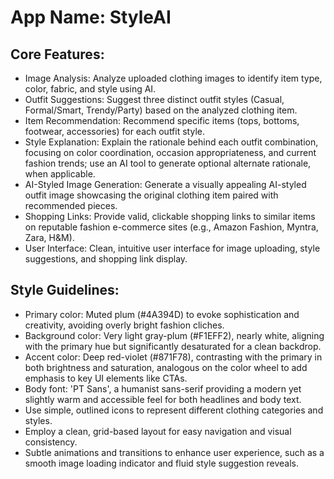 # **App Name**: StyleAI

## Core Features:

- Image Analysis: Analyze uploaded clothing images to identify item type, color, fabric, and style using AI.
- Outfit Suggestions: Suggest three distinct outfit styles (Casual, Formal/Smart, Trendy/Party) based on the analyzed clothing item.
- Item Recommendation: Recommend specific items (tops, bottoms, footwear, accessories) for each outfit style.
- Style Explanation: Explain the rationale behind each outfit combination, focusing on color coordination, occasion appropriateness, and current fashion trends; use an AI tool to generate optional alternate rationale, when applicable.
- AI-Styled Image Generation: Generate a visually appealing AI-styled outfit image showcasing the original clothing item paired with recommended pieces.
- Shopping Links: Provide valid, clickable shopping links to similar items on reputable fashion e-commerce sites (e.g., Amazon Fashion, Myntra, Zara, H&M).
- User Interface: Clean, intuitive user interface for image uploading, style suggestions, and shopping link display.

## Style Guidelines:

- Primary color: Muted plum (#4A394D) to evoke sophistication and creativity, avoiding overly bright fashion cliches.
- Background color: Very light gray-plum (#F1EFF2), nearly white, aligning with the primary hue but significantly desaturated for a clean backdrop.
- Accent color: Deep red-violet (#871F78), contrasting with the primary in both brightness and saturation, analogous on the color wheel to add emphasis to key UI elements like CTAs.
- Body font: 'PT Sans', a humanist sans-serif providing a modern yet slightly warm and accessible feel for both headlines and body text.
- Use simple, outlined icons to represent different clothing categories and styles.
- Employ a clean, grid-based layout for easy navigation and visual consistency.
- Subtle animations and transitions to enhance user experience, such as a smooth image loading indicator and fluid style suggestion reveals.